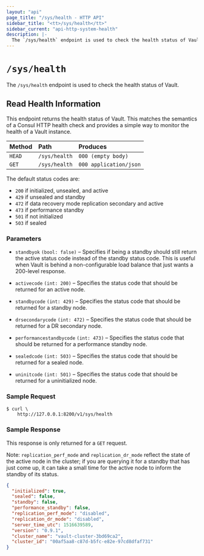 ```yaml
---
layout: "api"
page_title: "/sys/health - HTTP API"
sidebar_title: "<tt>/sys/health</tt>"
sidebar_current: "api-http-system-health"
description: |-
  The `/sys/health` endpoint is used to check the health status of Vault.
---
```


# `/sys/health`

The `/sys/health` endpoint is used to check the health status of Vault.

## Read Health Information

This endpoint returns the health status of Vault. This matches the semantics of
a Consul HTTP health check and provides a simple way to monitor the health of a
Vault instance.

| Method   | Path                         | Produces               |
| :------- | :--------------------------- | :--------------------- |
| `HEAD`   | `/sys/health`                | `000 (empty body)`     |
| `GET`    | `/sys/health`                | `000 application/json` |

The default status codes are:

- `200` if initialized, unsealed, and active
- `429` if unsealed and standby
- `472` if data recovery mode replication secondary and active
- `473` if performance standby 
- `501` if not initialized
- `503` if sealed

### Parameters

- `standbyok` `(bool: false)` – Specifies if being a standby should still return
  the active status code instead of the standby status code. This is useful when
  Vault is behind a non-configurable load balance that just wants a 200-level
  response.

- `activecode` `(int: 200)` – Specifies the status code that should be returned
  for an active node.

- `standbycode` `(int: 429)` – Specifies the status code that should be returned
  for a standby node.

- `drsecondarycode` `(int: 472)` – Specifies the status code that should be
  returned for a DR secondary node.

- `performancestandbycode` `(int: 473)` – Specifies the status code that should be
  returned for a performance standby node.

- `sealedcode` `(int: 503)` – Specifies the status code that should be returned
  for a sealed node.

- `uninitcode` `(int: 501)` – Specifies the status code that should be returned
  for a uninitialized node.

### Sample Request

```
$ curl \
    http://127.0.0.1:8200/v1/sys/health
```

### Sample Response

This response is only returned for a `GET` request.

Note: `replication_perf_mode` and `replication_dr_mode` reflect the state of
the active node in the cluster; if you are querying it for a standby that has
just come up, it can take a small time for the active node to inform the
standby of its status.

```json
{
  "initialized": true,
  "sealed": false,
  "standby": false,
  "performance_standby": false,
  "replication_perf_mode": "disabled",
  "replication_dr_mode": "disabled",
  "server_time_utc": 1516639589,
  "version": "0.9.1",
  "cluster_name": "vault-cluster-3bd69ca2",
  "cluster_id": "00af5aa8-c87d-b5fc-e82e-97cd8dfaf731"
}
```
